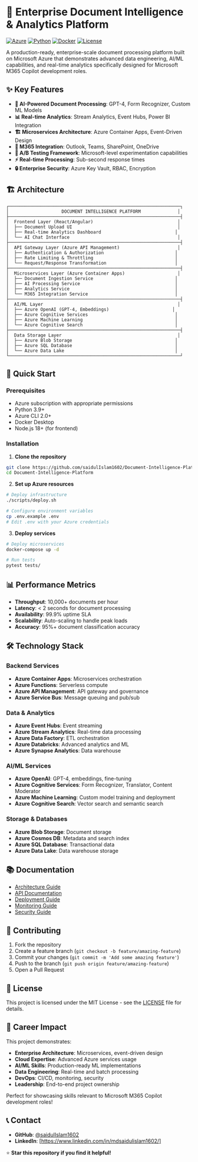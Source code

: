# 🚀 Enterprise Document Intelligence & Analytics Platform

[![Azure](https://img.shields.io/badge/Azure-0078D4?style=for-the-badge&logo=microsoft-azure&logoColor=white)](https://azure.microsoft.com/)
[![Python](https://img.shields.io/badge/Python-3776AB?style=for-the-badge&logo=python&logoColor=white)](https://python.org/)
[![Docker](https://img.shields.io/badge/Docker-2496ED?style=for-the-badge&logo=docker&logoColor=white)](https://docker.com/)
[![License](https://img.shields.io/badge/License-MIT-green?style=for-the-badge)](LICENSE)

A production-ready, enterprise-scale document processing platform built on Microsoft Azure that demonstrates advanced data engineering, AI/ML capabilities, and real-time analytics specifically designed for Microsoft M365 Copilot development roles.

## ✨ Key Features

- **🤖 AI-Powered Document Processing**: GPT-4, Form Recognizer, Custom ML Models
- **📊 Real-time Analytics**: Stream Analytics, Event Hubs, Power BI Integration
- **🏗️ Microservices Architecture**: Azure Container Apps, Event-Driven Design
- **🔗 M365 Integration**: Outlook, Teams, SharePoint, OneDrive
- **🧪 A/B Testing Framework**: Microsoft-level experimentation capabilities
- **⚡ Real-time Processing**: Sub-second response times
- **🔒 Enterprise Security**: Azure Key Vault, RBAC, Encryption

## 🏗️ Architecture

```
┌─────────────────────────────────────────────────────────────────┐
│                    DOCUMENT INTELLIGENCE PLATFORM              │
├─────────────────────────────────────────────────────────────────┤
│  Frontend Layer (React/Angular)                                │
│  ├── Document Upload UI                                        │
│  ├── Real-time Analytics Dashboard                            │
│  └── AI Chat Interface                                         │
├─────────────────────────────────────────────────────────────────┤
│  API Gateway Layer (Azure API Management)                      │
│  ├── Authentication & Authorization                           │
│  ├── Rate Limiting & Throttling                               │
│  └── Request/Response Transformation                          │
├─────────────────────────────────────────────────────────────────┤
│  Microservices Layer (Azure Container Apps)                    │
│  ├── Document Ingestion Service                               │
│  ├── AI Processing Service                                    │
│  ├── Analytics Service                                        │
│  └── M365 Integration Service                                 │
├─────────────────────────────────────────────────────────────────┤
│  AI/ML Layer                                                   │
│  ├── Azure OpenAI (GPT-4, Embeddings)                        │
│  ├── Azure Cognitive Services                                 │
│  ├── Azure Machine Learning                                   │
│  └── Azure Cognitive Search                                   │
├─────────────────────────────────────────────────────────────────┤
│  Data Storage Layer                                            │
│  ├── Azure Blob Storage                                       │
│  ├── Azure SQL Database                                       │
│  └── Azure Data Lake                                          │
└─────────────────────────────────────────────────────────────────┘
```

## 🚀 Quick Start

### Prerequisites
- Azure subscription with appropriate permissions
- Python 3.9+
- Azure CLI 2.0+
- Docker Desktop
- Node.js 18+ (for frontend)

### Installation

1. **Clone the repository**
```bash
git clone https://github.com/saidulIslam1602/Document-Intelligence-Platform.git
cd Document-Intelligence-Platform
```

2. **Set up Azure resources**
```bash
# Deploy infrastructure
./scripts/deploy.sh

# Configure environment variables
cp .env.example .env
# Edit .env with your Azure credentials
```

3. **Deploy services**
```bash
# Deploy microservices
docker-compose up -d

# Run tests
pytest tests/
```

## 📊 Performance Metrics

- **Throughput**: 10,000+ documents per hour
- **Latency**: < 2 seconds for document processing
- **Availability**: 99.9% uptime SLA
- **Scalability**: Auto-scaling to handle peak loads
- **Accuracy**: 95%+ document classification accuracy

## 🛠️ Technology Stack

### Backend Services
- **Azure Container Apps**: Microservices orchestration
- **Azure Functions**: Serverless compute
- **Azure API Management**: API gateway and governance
- **Azure Service Bus**: Message queuing and pub/sub

### Data & Analytics
- **Azure Event Hubs**: Event streaming
- **Azure Stream Analytics**: Real-time data processing
- **Azure Data Factory**: ETL orchestration
- **Azure Databricks**: Advanced analytics and ML
- **Azure Synapse Analytics**: Data warehouse

### AI/ML Services
- **Azure OpenAI**: GPT-4, embeddings, fine-tuning
- **Azure Cognitive Services**: Form Recognizer, Translator, Content Moderator
- **Azure Machine Learning**: Custom model training and deployment
- **Azure Cognitive Search**: Vector search and semantic search

### Storage & Databases
- **Azure Blob Storage**: Document storage
- **Azure Cosmos DB**: Metadata and search index
- **Azure SQL Database**: Transactional data
- **Azure Data Lake**: Data warehouse storage

## 📚 Documentation

- [Architecture Guide](docs/ARCHITECTURE.md)
- [API Documentation](docs/API.md)
- [Deployment Guide](docs/DEPLOYMENT.md)
- [Monitoring Guide](docs/MONITORING.md)
- [Security Guide](docs/SECURITY.md)

## 🤝 Contributing

1. Fork the repository
2. Create a feature branch (`git checkout -b feature/amazing-feature`)
3. Commit your changes (`git commit -m 'Add some amazing feature'`)
4. Push to the branch (`git push origin feature/amazing-feature`)
5. Open a Pull Request

## 📄 License

This project is licensed under the MIT License - see the [LICENSE](LICENSE) file for details.

## 🎯 Career Impact

This project demonstrates:
- **Enterprise Architecture**: Microservices, event-driven design
- **Cloud Expertise**: Advanced Azure services usage
- **AI/ML Skills**: Production-ready ML implementations
- **Data Engineering**: Real-time and batch processing
- **DevOps**: CI/CD, monitoring, security
- **Leadership**: End-to-end project ownership

Perfect for showcasing skills relevant to Microsoft M365 Copilot development roles!

## 📞 Contact

- **GitHub**: [@saidulIslam1602](https://github.com/saidulIslam1602)
- **LinkedIn**: [https://www.linkedin.com/in/mdsaidulislam1602/]


⭐ **Star this repository if you find it helpful!**
